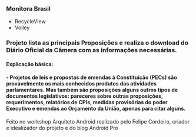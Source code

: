 ### Monitora Brasil

- RecycleView
- Volley

### Projeto lista as principais Proposições e realiza o download do Diário Oficial da Câmera com as informações necessárias.

#### Explicação básica:
####  - Projetos de leis e propostas de emendas à Constituição (PECs) são provavelmente os mais conhecidos produtos das atividades parlamentares. Mas também são proposições alguns outros tipos de documentos legislativos: pareceres sobre outras proposições, requerimentos, relatórios de CPIs, medidas provisórias do poder Executivo e emendas ao Orçamento da União, apenas para citar alguns.

Feito no workshop Arquiteto Android realizado pelo Felipe Cordeiro, criador e idealizador do projeto e do blog Android Pro
